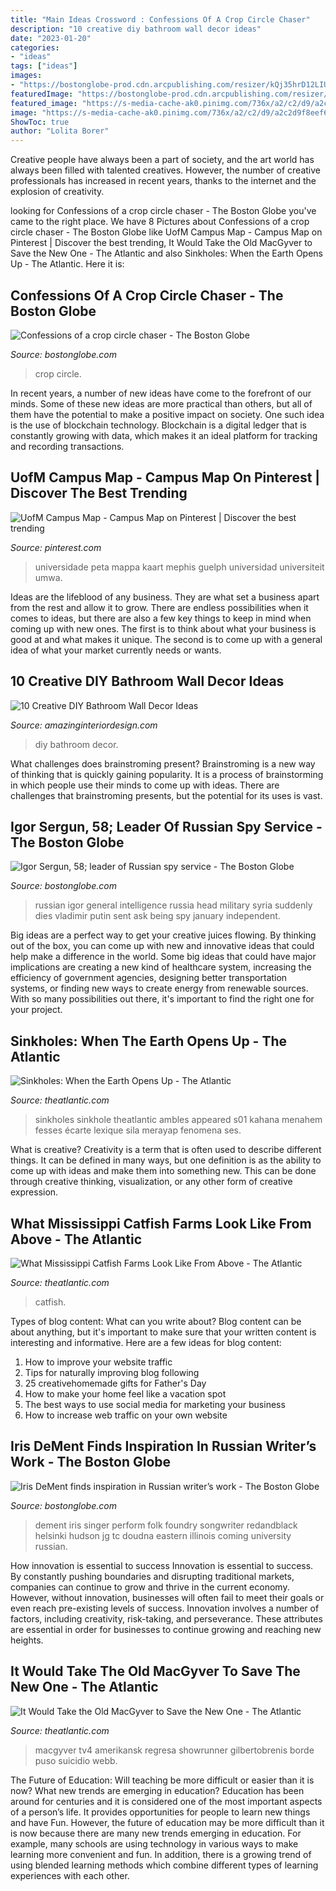 ```yaml
---
title: "Main Ideas Crossword : Confessions Of A Crop Circle Chaser"
description: "10 creative diy bathroom wall decor ideas"
date: "2023-01-20"
categories:
- "ideas"
tags: ["ideas"]
images:
- "https://bostonglobe-prod.cdn.arcpublishing.com/resizer/kQj35hrD12LIU2CTONjh7ydOeh4=/506x0/arc-anglerfish-arc2-prod-bostonglobe.s3.amazonaws.com/public/HEVG6TFT6UI6LAXOT74WEYAPTI.jpg"
featuredImage: "https://bostonglobe-prod.cdn.arcpublishing.com/resizer/RWMiQiPpyQDsBQHxPkmEUtMhMo0=/506x0/arc-anglerfish-arc2-prod-bostonglobe.s3.amazonaws.com/public/SPKED7RFUAI6LKWHQ4ELI46RVA.jpg"
featured_image: "https://s-media-cache-ak0.pinimg.com/736x/a2/c2/d9/a2c2d9f8eef6530a66b961369f2354db.jpg"
image: "https://s-media-cache-ak0.pinimg.com/736x/a2/c2/d9/a2c2d9f8eef6530a66b961369f2354db.jpg"
ShowToc: true
author: "Lolita Borer"
---
```



Creative people have always been a part of society, and the art world has always been filled with talented creatives. However, the number of creative professionals has increased in recent years, thanks to the internet and the explosion of creativity.

	

		
looking for Confessions of a crop circle chaser - The Boston Globe you've came to the right place. We have 8 Pictures about Confessions of a crop circle chaser - The Boston Globe like UofM Campus Map - Campus Map on Pinterest | Discover the best trending, It Would Take the Old MacGyver to Save the New One - The Atlantic and also Sinkholes: When the Earth Opens Up - The Atlantic. Here it is:
		
    
## Confessions Of A Crop Circle Chaser - The Boston Globe

<img loading=lazy src="https://bostonglobe-prod.cdn.arcpublishing.com/resizer/zJUsVYUdrdnQ3RXtSsxBqxLZU9U=/506x0/arc-anglerfish-arc2-prod-bostonglobe.s3.amazonaws.com/public/VQPVYVAL7EI6DNV2X6FANOSMCY.jpg" onerror="this.onerror=null;this.src='https://tse1.mm.bing.net/th?id=OIP.2zpJ2xww6lB1wa8d4eHzCQHaJ4&amp;pid=15.1';" alt="Confessions of a crop circle chaser - The Boston Globe">

_Source: bostonglobe.com_

>crop circle. 

	

In recent years, a number of new ideas have come to the forefront of our minds. Some of these new ideas are more practical than others, but all of them have the potential to make a positive impact on society. One such idea is the use of blockchain technology. Blockchain is a digital ledger that is constantly growing with data, which makes it an ideal platform for tracking and recording transactions.

    
## UofM Campus Map - Campus Map On Pinterest | Discover The Best Trending

<img loading=lazy src="https://s-media-cache-ak0.pinimg.com/736x/a2/c2/d9/a2c2d9f8eef6530a66b961369f2354db.jpg" onerror="this.onerror=null;this.src='https://tse1.mm.bing.net/th?id=OIP.4eiECBA9dTq_G9FfQwKefAHaJl&amp;pid=15.1';" alt="UofM Campus Map - Campus Map on Pinterest | Discover the best trending">

_Source: pinterest.com_

>universidade peta mappa kaart mephis guelph universidad universiteit umwa. 

	

Ideas are the lifeblood of any business. They are what set a business apart from the rest and allow it to grow. There are endless possibilities when it comes to ideas, but there are also a few key things to keep in mind when coming up with new ones. The first is to think about what your business is good at and what makes it unique. The second is to come up with a general idea of what your market currently needs or wants.

    
## 10 Creative DIY Bathroom Wall Decor Ideas

<img loading=lazy src="http://www.amazinginteriordesign.com/wp-content/uploads/2017/09/DIY-Bathroom-Wall-Decor-Ideas-fi.jpg" onerror="this.onerror=null;this.src='https://tse1.mm.bing.net/th?id=OIP.754kT-woq4XxWR53B8c09QHaJ4&amp;pid=15.1';" alt="10 Creative DIY Bathroom Wall Decor Ideas">

_Source: amazinginteriordesign.com_

>diy bathroom decor. 

	

What challenges does brainstroming present?
Brainstroming is a new way of thinking that is quickly gaining popularity. It is a process of brainstorming in which people use their minds to come up with ideas. There are challenges that brainstroming presents, but the potential for its uses is vast.

    
## Igor Sergun, 58; Leader Of Russian Spy Service - The Boston Globe

<img loading=lazy src="https://bostonglobe-prod.cdn.arcpublishing.com/resizer/kQj35hrD12LIU2CTONjh7ydOeh4=/506x0/arc-anglerfish-arc2-prod-bostonglobe.s3.amazonaws.com/public/HEVG6TFT6UI6LAXOT74WEYAPTI.jpg" onerror="this.onerror=null;this.src='https://tse3.mm.bing.net/th?id=OIP.qkyNU-NufT6Nh6yIFwIvZQHaLB&amp;pid=15.1';" alt="Igor Sergun, 58; leader of Russian spy service - The Boston Globe">

_Source: bostonglobe.com_

>russian igor general intelligence russia head military syria suddenly dies vladimir putin sent ask being spy january independent. 

	

Big ideas are a perfect way to get your creative juices flowing. By thinking out of the box, you can come up with new and innovative ideas that could help make a difference in the world. Some big ideas that could have major implications are creating a new kind of healthcare system, increasing the efficiency of government agencies, designing better transportation systems, or finding new ways to create energy from renewable sources. With so many possibilities out there, it's important to find the right one for your project.

    
## Sinkholes: When The Earth Opens Up - The Atlantic

<img loading=lazy src="https://cdn.theatlantic.com/thumbor/FkrNJJIQBpmTLf-nkyYfonmB9jg=/0x64:2000x1106/960x500/media/img/photo/2018/08/sinkholes-when-the-earth-opens-up/s01_1024699572-1/original.jpg" onerror="this.onerror=null;this.src='https://tse4.mm.bing.net/th?id=OIP.Vp3SUmZgpzQJraOwyCVpLwHaD2&amp;pid=15.1';" alt="Sinkholes: When the Earth Opens Up - The Atlantic">

_Source: theatlantic.com_

>sinkholes sinkhole theatlantic ambles appeared s01 kahana menahem fesses écarte lexique sila merayap fenomena ses. 

	

What is creative?
Creativity is a term that is often used to describe different things. It can be defined in many ways, but one definition is as the ability to come up with ideas and make them into something new. This can be done through creative thinking, visualization, or any other form of creative expression.

    
## What Mississippi Catfish Farms Look Like From Above - The Atlantic

<img loading=lazy src="https://cdn.theatlantic.com/thumbor/IBkh1KjcAdK4zYhBs9zIaEHk0Bs=/0x378:5184x3078/960x500/media/img/mt/2014/05/Catfish2-1/original.jpg" onerror="this.onerror=null;this.src='https://tse4.mm.bing.net/th?id=OIP.X7vSYMHj81jdRKzsFwGSbQHaD2&amp;pid=15.1';" alt="What Mississippi Catfish Farms Look Like From Above - The Atlantic">

_Source: theatlantic.com_

>catfish. 

	

Types of blog content: What can you write about?
Blog content can be about anything, but it's important to make sure that your written content is interesting and informative. Here are a few ideas for blog content:
1. How to improve your website traffic 
2. Tips for naturally improving blog following 
3. 25 creativehomemade gifts for Father's Day 
4. How to make your home feel like a vacation spot 
5. The best ways to use social media for marketing your business 
6. How to increase web traffic on your own website 

    
## Iris DeMent Finds Inspiration In Russian Writer’s Work - The Boston Globe

<img loading=lazy src="https://bostonglobe-prod.cdn.arcpublishing.com/resizer/RWMiQiPpyQDsBQHxPkmEUtMhMo0=/506x0/arc-anglerfish-arc2-prod-bostonglobe.s3.amazonaws.com/public/SPKED7RFUAI6LKWHQ4ELI46RVA.jpg" onerror="this.onerror=null;this.src='https://tse3.mm.bing.net/th?id=OIP.q-XgYHO2y54U9NNqdHPDlQHaLG&amp;pid=15.1';" alt="Iris DeMent finds inspiration in Russian writer’s work - The Boston Globe">

_Source: bostonglobe.com_

>dement iris singer perform folk foundry songwriter redandblack helsinki hudson jg tc doudna eastern illinois coming university russian. 

	

How innovation is essential to success
Innovation is essential to success. By constantly pushing boundaries and disrupting traditional markets, companies can continue to grow and thrive in the current economy. However, without innovation, businesses will often fail to meet their goals or even reach pre-existing levels of success. Innovation involves a number of factors, including creativity, risk-taking, and perseverance. These attributes are essential in order for businesses to continue growing and reaching new heights.

    
## It Would Take The Old MacGyver To Save The New One - The Atlantic

<img loading=lazy src="https://cdn.theatlantic.com/thumbor/rk-BjNUQ0RAQYoFQFpwwklcB0Jw=/0x50:1968x1157/976x549/media/img/mt/2016/09/108651_0573b/original.jpg" onerror="this.onerror=null;this.src='https://tse4.mm.bing.net/th?id=OIP.ZVFWdUyDi4cWy_YNB-VqSwHaEK&amp;pid=15.1';" alt="It Would Take the Old MacGyver to Save the New One - The Atlantic">

_Source: theatlantic.com_

>macgyver tv4 amerikansk regresa showrunner gilbertobrenis borde puso suicidio webb. 

	

The Future of Education: Will teaching be more difficult or easier than it is now? What new trends are emerging in education?
Education has been around for centuries and it is considered one of the most important aspects of a person’s life. It provides opportunities for people to learn new things and have Fun. However, the future of education may be more difficult than it is now because there are many new trends emerging in education. For example, many schools are using technology in various ways to make learning more convenient and fun. In addition, there is a growing trend of using blended learning methods which combine different types of learning experiences with each other.

